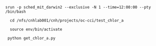 ```srun -p sched_mit_darwin2 --exclusive -N 1 --time=12:00:00 --pty /bin/bash```

```  cd /nfs/cnhlab001/cnh/projects/oc-cci/test_chlor_a```

```  source env/bin/activate```

```  python get_chlor_a.py ```
